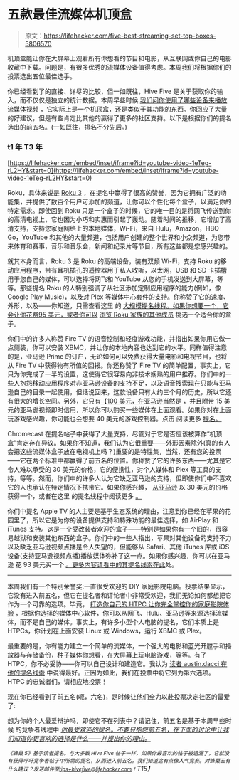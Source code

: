 # 五款最佳流媒体机顶盒

> 原文：<https://lifehacker.com/five-best-streaming-set-top-boxes-5806570>

机顶盒能让你在大屏幕上观看所有你想看的节目和电影，从互联网或你自己的电影收藏中下载。问题是，有很多优秀的流媒体设备值得考虑。本周我们将根据你们的投票选出五位最佳选手。



你已经看到了的直接、详尽的比较，但一如既往，Hive Five 是关于获取你的输入，而不仅仅是独立的统计数据。本周早些时候 [我们问你使用了哪些设备来播放流媒体视频](http://lifehacker.com/whats-the-best-set-top-box-1586233576) ，它实际上是一个机顶盒，还是类似于其功能的东西。你回应了大量的好建议，但是有些肯定比其他的赢得了更多的社区支持。以下是根据你们的提名选出的前五名。(一如既往，排名不分先后。)

### t1 年 T3 年

 [https://lifehacker.com/embed/inset/iframe?id=youtube-video-1eTeg-rL2HY&start=0](https://lifehacker.com/embed/inset/iframe?id=youtube-video-1eTeg-rL2HY&start=0) 

Roku，具体来说是 [Roku 3](http://www.roku.com/products/roku-3) ，在提名中赢得了很高的赞誉，因为它拥有广泛的功能集，并提供了数百个用户可添加的频道，让你可以个性化每个盒子，以满足你的特定需求。即使回到 Roku 只是一个盒子的时候，它的唯一目的是将网飞传送到你的高清电视上，它也因为小巧和实惠而引起了轰动。随着时间的推移，它增加了高清支持，支持您家庭网络上的本地媒体，Wi-Fi，来自 Hulu，Amazon，HBO Go，YouTube 和其他的大量频道，包括用户创建的整个世界和小众频道，为您带来体育和赛事，音乐和音乐会，新闻和纪录片等节目，所有这些都是您感兴趣的。

就其本身而言，Roku 3 是 Roku 的高端设备，装有双频 Wi-Fi，支持 Roku 的移动应用程序，带有耳机插孔的遥控器用于私人收听，以太网，USB 和 SD 卡插槽用于您自己的媒体，可以选择将网飞和 YouTube 从您的手机发送到大屏幕，等等。那些提名 Roku 的人特别强调了从社区添加定制应用程序的能力(例如，像 Google Play Music)，以及对 Plex 等媒体中心套件的支持。你称赞了它的速度、外形，以及——你知道，只需查看这里 的 [大规模提名线程。如果你想要一个，它会让你花费95 美元，或者你可以](http://lifehacker.com/vote-roku-3-why-its-quite-probably-the-most-efficient-1586482644) [浏览 Roku 家族的其他成员](http://www.roku.com/products/compare) 挑选一个适合你的盒子。

你们中的许多人称赞 Fire TV 的语音控制和轻度游戏功能，并指出如果你用它做一点侧装，你可以安装 XBMC，并让你的本地内容也达到它的水平。同样值得注意的是，亚马逊 Prime 的订户，无论如何可以免费获得大量电影和电视节目，也将从 Fire TV 中获得物有所值的回报。你还称赞了 Fire TV 的简单配置，事实上，它只为你完成了一半的设置，这使得它很容易向非技术娴熟的用户推荐。你们中的一些人抱怨移动应用程序对非亚马逊设备的支持不足，以及语音搜索现在只能与亚马逊自己的目录一起使用，但话说回来，这款设备只有大约三个月的历史，所以它还有很大的增长空间。另外，它只有[【100 美元，在亚马逊当然是](http://www.amazon.com/Fire-TV-streaming-media-player/dp/B00CX5P8FC?asc_campaign=InlineText&asc_refurl=https://lifehacker.com/five-best-streaming-set-top-boxes-5806570&asc_source=&tag=kinjalifehackerlink-20) ，并且附带 15 美元的亚马逊视频即时信用，所以你可以购买一些媒体在上面观看。如果你对在上面玩游戏感兴趣，你可能也会想要 40 美元的游戏控制器。点击 阅读更多 [提名。](http://lifehacker.com/the-fire-tv-out-of-the-box-it-is-already-connected-to-1586478468)

Chromecast 在提名帖子中获得了大量支持，尽管对于它是否应该被算作“机顶盒”肯定存在异议。如果你不知道，我们认为它很重要——外形因素除外(真的有人会把这些流媒体盒子放在电视机上吗？)重要的是特性集，当然，还有您的投票——它在两个标准中都赢得了前五名的位置。你称赞了它的许多东西——尤其是它令人难以承受的 30 美元的价格，它的便携性，对个人媒体和 Plex 等工具的支持，等等。然而，你们中的许多人认为它缺乏亚马逊的支持，但即使你们中不喜欢它的人也承认在特定情况下携带它。如果你感兴趣， [从亚马逊](http://www.amazon.com/Google-Chromecast-Streaming-Media-Player/dp/B00DR0PDNE?asc_campaign=InlineText&asc_refurl=https://lifehacker.com/five-best-streaming-set-top-boxes-5806570&asc_source=&tag=kinjalifehackerlink-20) 以 30 美元的价格获得一个，或者在这里 的提名线程中阅读更多 [。](http://lifehacker.com/vote-chromecast-why-simple-probably-most-straightfor-1586474875)

你们中提名 Apple TV 的人主要是基于生态系统的理由，注意到你已经在苹果的花园里了，所以它是为你的设备提供支持和特殊功能的最佳选择，如 AirPlay 和 iTunes 支持。这是一个受改装者欢迎的盒子——特别是如果你有一个旧的，很容易越狱和安装其他东西的盒子。你们中的一些人指出，苹果对其他设备的支持不力以及缺乏亚马逊视频点播是令人失望的，但能够从 Safari、其他 iTunes 库或 iOS 设备(支持亚马逊视频点播)播放媒体弥补了这一点。如果你感兴趣，你可以在亚马逊 花 93 美元买一个 [。更多内容请看中的](http://www.amazon.com/Apple-MD199LL-A-TV/dp/B007I5JT4S?asc_campaign=InlineText&asc_refurl=https://lifehacker.com/five-best-streaming-set-top-boxes-5806570&asc_source=&tag=kinjalifehackerlink-20)[其提名线索在此](http://lifehacker.com/vote-apple-tv-why-itunes-integration-and-airplay-prim-1586494783)处。

* * *

本周我们有一个特别荣誉奖:一直很受欢迎的 DIY 家庭影院电脑。投票结果显示，它没有进入前五名，但它在提名者和评论者中非常受欢迎，我们无论如何都想把它作为一个可靠的选项。毕竟， [打造你自己的 HTPC 让你完全掌控你的家庭影院体验](http://lifehacker.com/how-i-built-the-media-center-of-my-dreams-for-under-50-5936546) ，根据你选择的媒体中心软件，你可以从网飞、Hulu、亚马逊等来源选择流媒体，而不是自己的媒体。事实上，有许多小型个人电脑的提名，它们本质上是 HTPCs，你计划在上面安装 Linux 或 Windows，运行 XBMC 或 Plex。

最重要的是，你有能力建立一个简单的流媒体，一个强大的电影和蓝光开膛手和播放器与存储备份，种子媒体你想看，在大屏幕上玩电脑游戏，等等。有了 HTPC，你不必妥协——你可以自己设计和建造它。我认为 [读者 austin.dacci 在他的提名线索](http://lifehacker.com/vote-diy-htpc-why-alan-may-slap-me-for-this-because-1586484374) 中说得最好。正因为如此，我们在投票中将它列为第六选项。HTPC 的忠诚者们，请相应地投票！

现在你已经看到了前五名(呃，六名)，是时候让他们全力以赴投票决定社区的最爱了:

想为你的个人最爱辩护吗，即使它不在列表中？请记住，前五名是基于本周早些时候 的竞争者线程中 [*你最受欢迎的提名。不要只抱怨前五名，在下面的讨论中让我们知道你更喜欢的选择是什么——并提出你的理由。*](http://lifehacker.com/whats-the-best-set-top-box-1586233576)

*<small>《蜂巢 5》基于读者提名。与大多数 Hive Five 帖子一样，如果你最喜欢的帖子被遗漏了，它就没有获得呼吁竞争者帖子中所需的提名，从而进入前五名。我们知道这有点像人气竞赛。对蜂巢五有什么建议？发送邮件至</small>*[*<small>tips+hivefive@lifehacker.com</small>*](mailto:tips+hivefive@lifehacker.com)*<small>！</small>T15】*